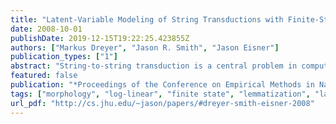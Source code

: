 ```yaml
---
title: "Latent-Variable Modeling of String Transductions with Finite-State Methods"
date: 2008-10-01
publishDate: 2019-12-15T19:22:25.423855Z
authors: ["Markus Dreyer", "Jason R. Smith", "Jason Eisner"]
publication_types: ["1"]
abstract: "String-to-string transduction is a central problem in computational linguistics and natural language processing. It occurs in tasks as diverse as name transliteration, spelling correction, pronunciation modeling and inflectional morphology. We present a conditional loglinear model for string-to-string transduction, which employs overlapping features over latent alignment sequences, and which learns latent classes and latent string pair regions from incomplete training data. We evaluate our approach on morphological tasks and demonstrate that latent variables can dramatically improve results, even when trained on small data sets. On the task of generating morphological forms, we outperform a baseline method reducing the error rate by up to 48%. On a lemmatization task, we reduce the error rates in Wicentowski (2002) by 38–92%."
featured: false
publication: "*Proceedings of the Conference on Empirical Methods in Natural Language Processing (EMNLP)*"
tags: ["morphology", "log-linear", "finite state", "lemmatization", "latent variables"]
url_pdf: "http://cs.jhu.edu/~jason/papers/#dreyer-smith-eisner-2008"
---
```


